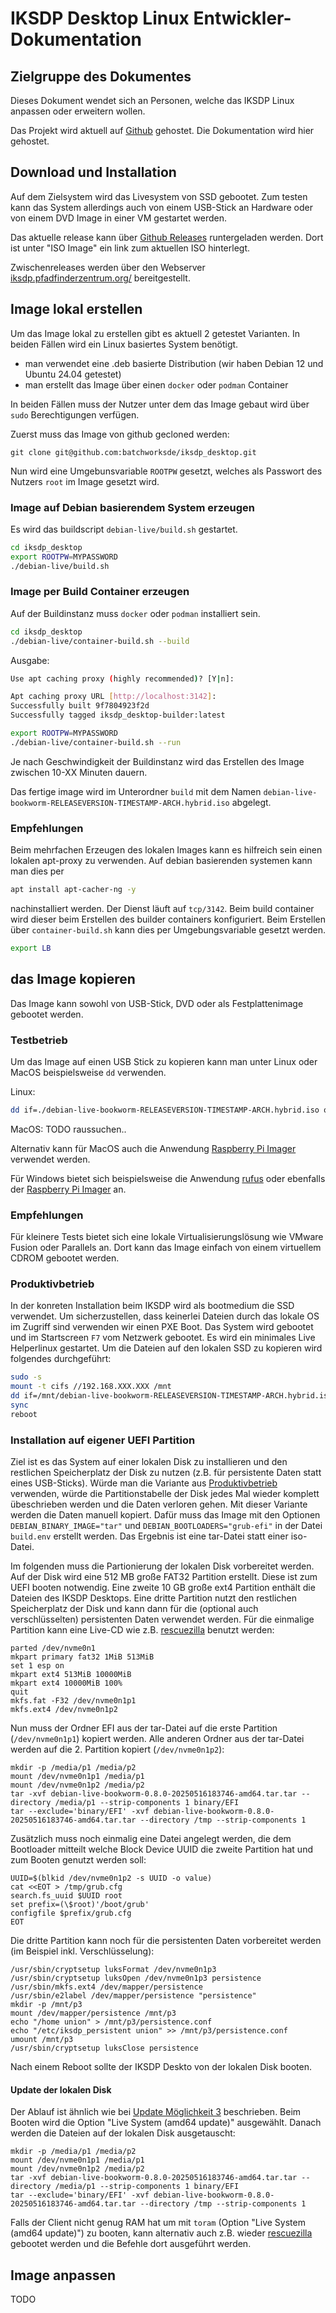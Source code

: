 # IKSDP Desktop Linux Entwickler-Dokumentation

## Zielgruppe des Dokumentes

Dieses Dokument wendet sich an Personen, welche das IKSDP Linux anpassen oder erweitern wollen.

Das Projekt wird aktuell auf [Github](https://github.com/batchworksde/iksdp_desktop) gehostet. Die Dokumentation wird hier gehostet.

## Download und Installation

Auf dem Zielsystem wird das Livesystem von SSD gebootet. Zum testen kann das System allerdings auch von einem USB-Stick an Hardware oder von einem DVD Image in einer VM gestartet werden.

Das aktuelle release kann über [Github Releases](https://github.com/batchworksde/iksdp_desktop/releases) runtergeladen werden. Dort ist unter "ISO Image" ein link zum aktuellen ISO hinterlegt.

Zwischenreleases werden über den Webserver [iksdp.pfadfinderzentrum.org/](http://iksdp.pfadfinderzentrum.org) bereitgestellt.

## Image lokal erstellen

Um das Image lokal zu erstellen gibt es aktuell 2 getestet Varianten. In beiden Fällen wird ein Linux basiertes System benötigt.

- man verwendet eine .deb basierte Distribution (wir haben Debian 12 und Ubuntu 24.04 getestet) 
- man erstellt das Image über einen `docker` oder `podman` Container

In beiden Fällen muss der Nutzer unter dem das Image gebaut wird über `sudo` Berechtigungen verfügen.

Zuerst muss das Image von github gecloned werden:

`git clone git@github.com:batchworksde/iksdp_desktop.git`

Nun wird eine Umgebunsvariable `ROOTPW` gesetzt, welches als Passwort des Nutzers `root` im Image gesetzt wird. 

### Image auf Debian basierendem System erzeugen

Es wird das buildscript `debian-live/build.sh` gestartet.

```bash
cd iksdp_desktop
export ROOTPW=MYPASSWORD
./debian-live/build.sh
``` 

### Image per Build Container erzeugen

Auf der Buildinstanz muss `docker` oder `podman` installiert sein. 

```bash
cd iksdp_desktop
./debian-live/container-build.sh --build
``` 

Ausgabe:
```bash
Use apt caching proxy (highly recommended)? [Y|n]: 

Apt caching proxy URL [http://localhost:3142]: 
Successfully built 9f7804923f2d
Successfully tagged iksdp_desktop-builder:latest
```

```bash
export ROOTPW=MYPASSWORD
./debian-live/container-build.sh --run
``` 

Je nach Geschwindigkeit der Buildinstanz wird das Erstellen des Image zwischen 10-XX Minuten dauern.

Das fertige image wird im Unterordner `build` mit dem Namen `debian-live-bookworm-RELEASEVERSION-TIMESTAMP-ARCH.hybrid.iso` abgelegt.

### Empfehlungen

Beim mehrfachen Erzeugen des lokalen Images kann es hilfreich sein einen lokalen apt-proxy zu verwenden. Auf debian basierenden systemen kann man dies per 

```bash
apt install apt-cacher-ng -y
```

nachinstalliert werden. Der Dienst läuft auf `tcp/3142`. Beim build container wird dieser beim Erstellen des builder containers konfiguriert. 
Beim Erstellen über `container-build.sh` kann dies per Umgebungsvariable gesetzt werden.

```bash
export LB
```

## das Image kopieren

Das Image kann sowohl von USB-Stick, DVD oder als Festplattenimage gebootet werden. 


### Testbetrieb

Um das Image auf einen USB Stick zu kopieren kann man unter Linux oder MacOS beispielsweise `dd` verwenden.

Linux:
```bash
dd if=./debian-live-bookworm-RELEASEVERSION-TIMESTAMP-ARCH.hybrid.iso of=/dev/sdX bs=1M status=progress
```

MacOS:
TODO raussuchen.. 

Alternativ kann für MacOS auch die Anwendung [Raspberry Pi Imager](https://www.raspberrypi.com/software/) verwendet werden.

Für Windows bietet sich beispielsweise die Anwendung [rufus](https://rufus.ie) oder ebenfalls der [Raspberry Pi Imager](https://www.raspberrypi.com/software/) an.

### Empfehlungen

Für kleinere Tests bietet sich eine lokale Virtualisierungslösung wie VMware Fusion oder Parallels an. Dort kann das Image einfach von einem virtuellem CDROM gebootet werden.

### Produktivbetrieb

In der konreten Installation beim IKSDP wird als bootmedium die SSD verwendet. Um sicherzustellen, dass keinerlei Dateien durch das lokale OS im Zugriff sind verwenden wir einen PXE Boot. 
Das System wird gebootet und im Startscreen `F7` vom Netzwerk gebootet. Es wird ein minimales Live Helperlinux gestartet. Um die Dateien auf den lokalen SSD zu kopieren wird folgendes durchgeführt:

```bash
sudo -s
mount -t cifs //192.168.XXX.XXX /mnt
dd if=/mnt/debian-live-bookworm-RELEASEVERSION-TIMESTAMP-ARCH.hybrid.iso of=/dev/nvme0n1 bs=1M status=progress
sync
reboot
```

### Installation auf eigener UEFI Partition

Ziel ist es das System auf einer lokalen Disk zu installieren und den restlichen Speicherplatz der Disk zu nutzen (z.B. für persistente Daten statt eines USB-Sticks). Würde man die Variante aus [Produktivbetrieb](#produktivbetrieb) verwenden, würde die Partitionstabelle der Disk jedes Mal wieder komplett übeschrieben werden und die Daten verloren gehen. Mit dieser Variante werden die Daten manuell kopiert. Dafür muss das Image mit den Optionen `DEBIAN_BINARY_IMAGE="tar"` und `DEBIAN_BOOTLOADERS="grub-efi"` in der Datei `build.env` erstellt werden. Das Ergebnis ist eine tar-Datei statt einer iso-Datei.

Im folgenden muss die Partionierung der lokalen Disk vorbereitet werden. Auf der Disk wird eine 512 MB große FAT32 Partition erstellt. Diese ist zum UEFI booten notwendig. Eine zweite 10 GB große ext4 Partition enthält die Dateien des IKSDP Desktops. Eine dritte Partition nutzt den restlichen Speicherplatz der Disk und kann dann für die (optional auch verschlüsselten) persistenten Daten verwendet werden. Für die einmalige Partition kann eine Live-CD wie z.B. [rescuezilla](https://rescuezilla.com/) benutzt werden:

```
parted /dev/nvme0n1
mkpart primary fat32 1MiB 513MiB 
set 1 esp on
mkpart ext4 513MiB 10000MiB
mkpart ext4 10000MiB 100%
quit
mkfs.fat -F32 /dev/nvme0n1p1
mkfs.ext4 /dev/nvme0n1p2
```

Nun muss der Ordner EFI aus der tar-Datei auf die erste Partition (`/dev/nvme0n1p1`) kopiert werden. Alle anderen Ordner aus der tar-Datei werden auf die 2. Partition kopiert (`/dev/nvme0n1p2`):

```
mkdir -p /media/p1 /media/p2
mount /dev/nvme0n1p1 /media/p1
mount /dev/nvme0n1p2 /media/p2
tar -xvf debian-live-bookworm-0.8.0-20250516183746-amd64.tar.tar --directory /media/p1 --strip-components 1 binary/EFI
tar --exclude='binary/EFI' -xvf debian-live-bookworm-0.8.0-20250516183746-amd64.tar.tar --directory /tmp --strip-components 1
```

Zusätzlich muss noch einmalig eine Datei angelegt werden, die dem Bootloader mitteilt welche Block Device UUID die zweite Partition hat und zum Booten genutzt werden soll:

```
UUID=$(blkid /dev/nvme0n1p2 -s UUID -o value)
cat <<EOT > /tmp/grub.cfg
search.fs_uuid $UUID root
set prefix=(\$root)'/boot/grub'
configfile $prefix/grub.cfg
EOT
```

Die dritte Partition kann noch für die persistenten Daten vorbereitet werden (im Beispiel inkl. Verschlüsselung):

```
/usr/sbin/cryptsetup luksFormat /dev/nvme0n1p3
/usr/sbin/cryptsetup luksOpen /dev/nvme0n1p3 persistence
/usr/sbin/mkfs.ext4 /dev/mapper/persistence
/usr/sbin/e2label /dev/mapper/persistence "persistence"
mkdir -p /mnt/p3
mount /dev/mapper/persistence /mnt/p3
echo "/home union" > /mnt/p3/persistence.conf
echo "/etc/iksdp_persistent union" >> /mnt/p3/persistence.conf
umount /mnt/p3
/usr/sbin/cryptsetup luksClose persistence
```

Nach einem Reboot sollte der IKSDP Deskto von der lokalen Disk booten.

#### Update der lokalen Disk

Der Ablauf ist ähnlich wie bei [Update Möglichkeit 3](../en/poweruser.md#update-possibility-3-use-image-updater) beschrieben. Beim Booten wird die Option "Live System (amd64 update)" ausgewählt. Danach werden die Dateien auf der lokalen Disk ausgetauscht:

```
mkdir -p /media/p1 /media/p2
mount /dev/nvme0n1p1 /media/p1
mount /dev/nvme0n1p2 /media/p2
tar -xvf debian-live-bookworm-0.8.0-20250516183746-amd64.tar.tar --directory /media/p1 --strip-components 1 binary/EFI
tar --exclude='binary/EFI' -xvf debian-live-bookworm-0.8.0-20250516183746-amd64.tar.tar --directory /tmp --strip-components 1
```

Falls der Client nicht genug RAM hat um mit `toram` (Option "Live System (amd64 update)") zu booten, kann alternativ auch z.B. wieder [rescuezilla](https://rescuezilla.com/) gebootet werden und die Befehle dort ausgeführt werden.

## Image anpassen

TODO